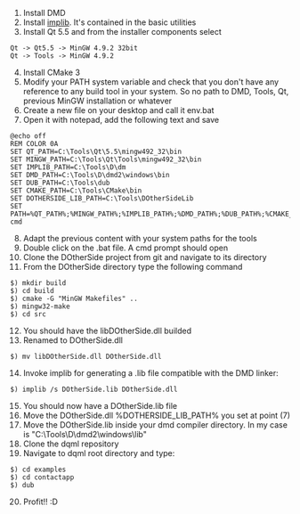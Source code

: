 1. Install DMD 
2. Install [implib](http://www.digitalmars.com/download/freecompiler.html). 
It's contained in the basic utilities
3. Install Qt 5.5 and from the installer components select
```
Qt -> Qt5.5 -> MinGW 4.9.2 32bit
Qt -> Tools -> MinGW 4.9.2
```
4. Install CMake 3
5.  Modify your PATH system variable and check that you don't have any reference to any build tool in your system.
   So no path to DMD, Tools, Qt, previous MinGW installation or whatever
6.  Create a new file on your desktop and call it env.bat
7.  Open it with notepad, add the following text and save
```
@echo off
REM COLOR 0A
SET QT_PATH=C:\Tools\Qt\5.5\mingw492_32\bin
SET MINGW_PATH=C:\Tools\Qt\Tools\mingw492_32\bin
SET IMPLIB_PATH=C:\Tools\D\dm
SET DMD_PATH=C:\Tools\D\dmd2\windows\bin
SET DUB_PATH=C:\Tools\dub
SET CMAKE_PATH=C:\Tools\CMake\bin
SET DOTHERSIDE_LIB_PATH=C:\Tools\DOtherSideLib
SET PATH=%QT_PATH%;%MINGW_PATH%;%IMPLIB_PATH%;%DMD_PATH%;%DUB_PATH%;%CMAKE_PATH%;%DOTHERSIDE_LIB_PATH%;%PATH%
cmd
```
8. Adapt the previous content with your system paths for the tools
9.  Double click on the .bat file. A cmd prompt should open
10.  Clone the DOtherSide project from git and navigate to its directory 
11.  From the DOtherSide directory type the following command
```
$) mkdir build
$) cd build
$) cmake -G "MinGW Makefiles" ..
$) mingw32-make
$) cd src
```
12. You should have the libDOtherSide.dll builded
13. Renamed to DOtherSide.dll 
```
$) mv libDOtherSide.dll DOtherSide.dll
```
14. Invoke implib for generating a .lib file compatible with the DMD linker:
```
$) implib /s DOtherSide.lib DOtherSide.dll
```
15. You should now have a DOtherSide.lib file
16. Move the DOtherSide.dll %DOTHERSIDE_LIB_PATH% you set at point (7)
17. Move the DOtherSide.lib inside your dmd compiler directory. In my case is "C:\Tools\D\dmd2\windows\lib" 
18. Clone the dqml repository
19. Navigate to dqml root directory and type:
```
$) cd examples
$) cd contactapp
$) dub
```
20. Profit!! :D
